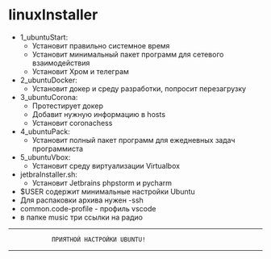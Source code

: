 # linuxInstaller
 - 1_ubuntuStart:
 	- Установит правильно системное время
 	- Установит минимальный пакет программ для сетевого взаимодействия
 	- Установит Хром и телеграм
 - 2_ubuntuDocker:
 	- Установит докер и среду разработки, попросит перезагрузку
 - 3_ubuntuCorona:
 	- Протестирует докер
 	- Добавит нужную информацию в hosts
 	- Установит coronachess
 - 4_ubuntuPack:
 	- Установит полный пакет программ для ежедневных задач программиста
 - 5_ubuntuVbox:
 	- Установит среду виртуализации Virtualbox
 - jetbraInstaller.sh:
    - Установит Jetbrains phpstorm и pycharm
 - $USER содержит минимальные настройки Ubuntu
 - Для распаковки архива нужен -ssh
 - common.code-profile - профиль vscode
 - в папке music три ссылки на радио
****************************************************************************
				ПРИЯТНОЙ НАСТРОЙКИ UBUNTU!
****************************************************************************

